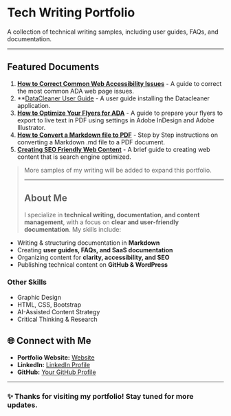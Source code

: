 # Tech Writing Portfolio
A collection of technical writing samples, including user guides, FAQs, and documentation.

---

## Featured Documents

1. **[How to Correct Common Web Accessibility Issues](./ada-common-issues.md)** - A guide to correct the most common ADA web page issues.
2. **[DataCleaner User Guide](./datacleaner-user-guide.md) - A user guide installing the Datacleaner application. 
3. **[How to Optimize Your Flyers for ADA](./flyers)** - A guide to prepare your flyers to export to live text in PDF using settings in Adobe InDesign and Adobe Illustrator.
4. **[How to Convert a Markdown file to PDF](./markdown-to-pdf)** - Step by Step instructions on converting a Markdown .md file to a PDF document.
5. **[Creating SEO Friendly Web Content](./seo-content.md)** - A brief guide to creating web content that is search engine optimized.

 > More samples of my writing will be added to expand this portfolio.
>
> ---
>
> ## About Me
>
>I specialize in **technical writing, documentation, and content management**, with a focus on **clear and user-friendly documentation**. My skills include:

- Writing & structuring documentation in **Markdown**  
- Creating **user guides, FAQs, and SaaS documentation**  
- Organizing content for **clarity, accessibility, and SEO**  
- Publishing technical content on **GitHub & WordPress**

### Other Skills

- Graphic Design
- HTML, CSS, Bootstrap
- AI-Assisted Content Strategy 
- Critical Thinking & Research

## 🌐 Connect with Me

- **Portfolio Website:** [Website](https://cdpearsonwrites.wordpress.com/)  
- **LinkedIn:** [LinkedIn Profile](https://www.linkedin.com/in/cherilyn-pearson-9242448/)  
- **GitHub:** [Your GitHub Profile](https://github.com/cdpearsontx)  

---

### ✨ Thanks for visiting my portfolio! Stay tuned for more updates.
